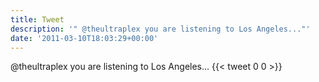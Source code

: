 ```yaml
---
title: Tweet
description: '" @theultraplex you are listening to Los Angeles..."'
date: '2011-03-10T18:03:29+00:00'
---
```

 @theultraplex you are listening to Los Angeles...
      {{< tweet 0 0 >}}
    
